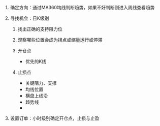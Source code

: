1. 确定方向：通过MA360均线判断趋势，如果不好判断则进入周线查看趋势
2. 寻找机会：日K级别
   1. 找出正确的支持阻力位
   2. 观察哪些位置会成为拐点或缩量运行或停滞
   3. 开仓点
      - 优先的K线

   4. 止损点
      - 关键阻力、支撑
      - 均线位置
      - 横盘上线沿
      - 趋势线
      - 

3. 设置订单：小时级别确定开仓点，止损与止盈

